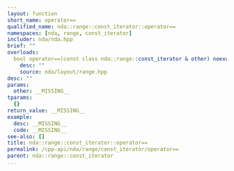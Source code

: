 ```yaml
---
layout: function
short_name: operator==
qualified_name: nda::range::const_iterator::operator==
namespaces: [nda, range, const_iterator]
includer: nda/nda.hpp
brief: ""
overloads:
  bool operator==(const class nda::range::const_iterator & other) noexcept const:
    desc: ""
    source: nda/layout/range.hpp
desc: ""
params:
  other: __MISSING__
tparams:
  {}
return_value: __MISSING__
example:
  desc: __MISSING__
  code: __MISSING__
see-also: []
title: nda::range::const_iterator::operator==
permalink: /cpp-api/nda/range/const_iterator/operator==
parent: nda::range::const_iterator
...
```


